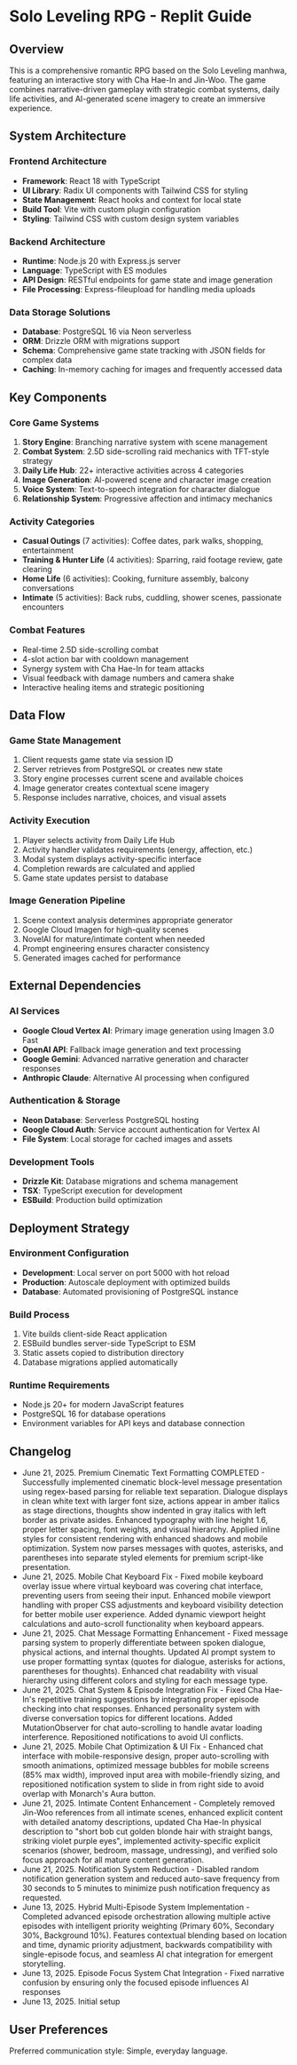 # Solo Leveling RPG - Replit Guide

## Overview

This is a comprehensive romantic RPG based on the Solo Leveling manhwa, featuring an interactive story with Cha Hae-In and Jin-Woo. The game combines narrative-driven gameplay with strategic combat systems, daily life activities, and AI-generated scene imagery to create an immersive experience.

## System Architecture

### Frontend Architecture
- **Framework**: React 18 with TypeScript
- **UI Library**: Radix UI components with Tailwind CSS for styling
- **State Management**: React hooks and context for local state
- **Build Tool**: Vite with custom plugin configuration
- **Styling**: Tailwind CSS with custom design system variables

### Backend Architecture
- **Runtime**: Node.js 20 with Express.js server
- **Language**: TypeScript with ES modules
- **API Design**: RESTful endpoints for game state and image generation
- **File Processing**: Express-fileupload for handling media uploads

### Data Storage Solutions
- **Database**: PostgreSQL 16 via Neon serverless
- **ORM**: Drizzle ORM with migrations support
- **Schema**: Comprehensive game state tracking with JSON fields for complex data
- **Caching**: In-memory caching for images and frequently accessed data

## Key Components

### Core Game Systems
1. **Story Engine**: Branching narrative system with scene management
2. **Combat System**: 2.5D side-scrolling raid mechanics with TFT-style strategy
3. **Daily Life Hub**: 22+ interactive activities across 4 categories
4. **Image Generation**: AI-powered scene and character image creation
5. **Voice System**: Text-to-speech integration for character dialogue
6. **Relationship System**: Progressive affection and intimacy mechanics

### Activity Categories
- **Casual Outings** (7 activities): Coffee dates, park walks, shopping, entertainment
- **Training & Hunter Life** (4 activities): Sparring, raid footage review, gate clearing
- **Home Life** (6 activities): Cooking, furniture assembly, balcony conversations
- **Intimate** (5 activities): Back rubs, cuddling, shower scenes, passionate encounters

### Combat Features
- Real-time 2.5D side-scrolling combat
- 4-slot action bar with cooldown management
- Synergy system with Cha Hae-In for team attacks
- Visual feedback with damage numbers and camera shake
- Interactive healing items and strategic positioning

## Data Flow

### Game State Management
1. Client requests game state via session ID
2. Server retrieves from PostgreSQL or creates new state
3. Story engine processes current scene and available choices
4. Image generator creates contextual scene imagery
5. Response includes narrative, choices, and visual assets

### Activity Execution
1. Player selects activity from Daily Life Hub
2. Activity handler validates requirements (energy, affection, etc.)
3. Modal system displays activity-specific interface
4. Completion rewards are calculated and applied
5. Game state updates persist to database

### Image Generation Pipeline
1. Scene context analysis determines appropriate generator
2. Google Cloud Imagen for high-quality scenes
3. NovelAI for mature/intimate content when needed
4. Prompt engineering ensures character consistency
5. Generated images cached for performance

## External Dependencies

### AI Services
- **Google Cloud Vertex AI**: Primary image generation using Imagen 3.0 Fast
- **OpenAI API**: Fallback image generation and text processing
- **Google Gemini**: Advanced narrative generation and character responses
- **Anthropic Claude**: Alternative AI processing when configured

### Authentication & Storage
- **Neon Database**: Serverless PostgreSQL hosting
- **Google Cloud Auth**: Service account authentication for Vertex AI
- **File System**: Local storage for cached images and assets

### Development Tools
- **Drizzle Kit**: Database migrations and schema management
- **TSX**: TypeScript execution for development
- **ESBuild**: Production build optimization

## Deployment Strategy

### Environment Configuration
- **Development**: Local server on port 5000 with hot reload
- **Production**: Autoscale deployment with optimized builds
- **Database**: Automated provisioning of PostgreSQL instance

### Build Process
1. Vite builds client-side React application
2. ESBuild bundles server-side TypeScript to ESM
3. Static assets copied to distribution directory
4. Database migrations applied automatically

### Runtime Requirements
- Node.js 20+ for modern JavaScript features
- PostgreSQL 16 for database operations
- Environment variables for API keys and database connection

## Changelog

- June 21, 2025. Premium Cinematic Text Formatting COMPLETED - Successfully implemented cinematic block-level message presentation using regex-based parsing for reliable text separation. Dialogue displays in clean white text with larger font size, actions appear in amber italics as stage directions, thoughts show indented in gray italics with left border as private asides. Enhanced typography with line height 1.6, proper letter spacing, font weights, and visual hierarchy. Applied inline styles for consistent rendering with enhanced shadows and mobile optimization. System now parses messages with quotes, asterisks, and parentheses into separate styled elements for premium script-like presentation.
- June 21, 2025. Mobile Chat Keyboard Fix - Fixed mobile keyboard overlay issue where virtual keyboard was covering chat interface, preventing users from seeing their input. Enhanced mobile viewport handling with proper CSS adjustments and keyboard visibility detection for better mobile user experience. Added dynamic viewport height calculations and auto-scroll functionality when keyboard appears.
- June 21, 2025. Chat Message Formatting Enhancement - Fixed message parsing system to properly differentiate between spoken dialogue, physical actions, and internal thoughts. Updated AI prompt system to use proper formatting syntax (quotes for dialogue, asterisks for actions, parentheses for thoughts). Enhanced chat readability with visual hierarchy using different colors and styling for each message type.
- June 21, 2025. Chat System & Episode Integration Fix - Fixed Cha Hae-In's repetitive training suggestions by integrating proper episode checking into chat responses. Enhanced personality system with diverse conversation topics for different locations. Added MutationObserver for chat auto-scrolling to handle avatar loading interference. Repositioned notifications to avoid UI conflicts.
- June 21, 2025. Mobile Chat Optimization & UI Fix - Enhanced chat interface with mobile-responsive design, proper auto-scrolling with smooth animations, optimized message bubbles for mobile screens (85% max width), improved input area with mobile-friendly sizing, and repositioned notification system to slide in from right side to avoid overlap with Monarch's Aura button.
- June 21, 2025. Intimate Content Enhancement - Completely removed Jin-Woo references from all intimate scenes, enhanced explicit content with detailed anatomy descriptions, updated Cha Hae-In physical description to "short bob cut golden blonde hair with straight bangs, striking violet purple eyes", implemented activity-specific explicit scenarios (shower, bedroom, massage, undressing), and verified solo focus approach for all mature content generation.
- June 21, 2025. Notification System Reduction - Disabled random notification generation system and reduced auto-save frequency from 30 seconds to 5 minutes to minimize push notification frequency as requested.
- June 13, 2025. Hybrid Multi-Episode System Implementation - Completed advanced episode orchestration allowing multiple active episodes with intelligent priority weighting (Primary 60%, Secondary 30%, Background 10%). Features contextual blending based on location and time, dynamic priority adjustment, backwards compatibility with single-episode focus, and seamless AI chat integration for emergent storytelling.
- June 13, 2025. Episode Focus System Chat Integration - Fixed narrative confusion by ensuring only the focused episode influences AI responses
- June 13, 2025. Initial setup

## User Preferences

Preferred communication style: Simple, everyday language.